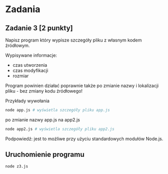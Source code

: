 # Zadania

## Zadanie 3 [2 punkty]

Napisz program który wypisze szczegóły pliku z własnym kodem źródłowym.

Wypisywane informacje:
- czas utworzenia
- czas modyfikacji
- rozmiar

Program powinien działać poprawnie także po zmianie nazwy i lokalizacji pliku - bez zmiany kodu źródłowego!

Przykłady wywołania
```bash
node app.js # wyświetla szczegóły pliku app.js
```
po zmianie nazwy app.js na app2.js
```bash
node app2.js # wyświetla szczegóły pliku app2.js
```
Podpowiedź: jest to możliwe przy użyciu standardowych modułów Node.js.

## Uruchomienie programu

```bash
node z3.js
```
